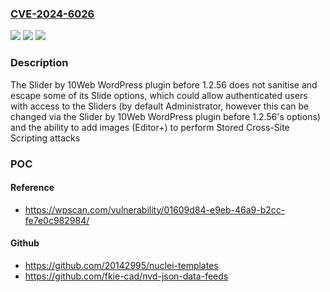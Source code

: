 ### [CVE-2024-6026](https://cve.mitre.org/cgi-bin/cvename.cgi?name=CVE-2024-6026)
![](https://img.shields.io/static/v1?label=Product&message=Slider%20by%2010Web%20&color=blue)
![](https://img.shields.io/static/v1?label=Version&message=0%3C%201.2.56%20&color=brighgreen)
![](https://img.shields.io/static/v1?label=Vulnerability&message=CWE-79%20Cross-Site%20Scripting%20(XSS)&color=brighgreen)

### Description

The Slider by 10Web  WordPress plugin before 1.2.56 does not sanitise and escape some of its Slide options, which could allow authenticated users with access to the Sliders (by default Administrator, however this can be changed via the Slider by 10Web  WordPress plugin before 1.2.56's options) and the ability to add images (Editor+) to perform Stored Cross-Site Scripting attacks

### POC

#### Reference
- https://wpscan.com/vulnerability/01609d84-e9eb-46a9-b2cc-fe7e0c982984/

#### Github
- https://github.com/20142995/nuclei-templates
- https://github.com/fkie-cad/nvd-json-data-feeds

